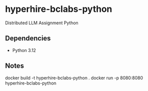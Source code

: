 # hyperhire-bclabs-python

Distributed LLM Assignment Python

## Dependencies

- Python 3.12

## Notes

docker build -t hyperhire-bclabs-python .
docker run -p 8080:8080 hyperhire-bclabs-python
